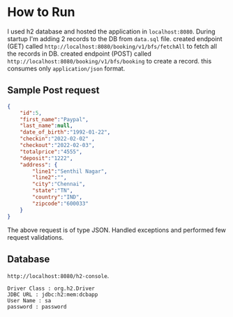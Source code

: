 
# How to Run
I used h2 database and hosted the application in `localhost:8080`.
During startup I'm adding 2 records to the DB from `data.sql` file.
created endpoint (GET) called `http://localhost:8080/booking/v1/bfs/fetchAll` to fetch all the records in DB.
created endpoint (POST) called `http://localhost:8080/booking/v1/bfs/booking` to create a record. this consumes only `application/json` format.

## Sample Post request 
```json
{
    "id":5,
    "first_name":"Paypal",
    "last_name":null,
    "date_of_birth":"1992-01-22",
    "checkin":"2022-02-02" ,
    "checkout":"2022-02-03",
    "totalprice":"4555",
    "deposit":"1222",
    "address": {
        "line1":"Senthil Nagar",
        "line2":"",
        "city":"Chennai",
        "state":"TN",
        "country":"IND",
        "zipcode":"600033"
    }
}
```

The above request is of type JSON.
Handled exceptions and performed few request validations.
## Database
`http://localhost:8080/h2-console`.
```
Driver Class : org.h2.Driver
JDBC URL : jdbc:h2:mem:dcbapp
User Name : sa
password : password
```
